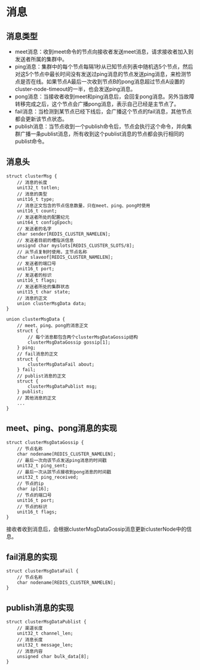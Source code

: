 # 消息

## 消息类型
- meet消息：收到meet命令的节点向接收者发送meet消息，请求接收者加入到发送者所属的集群中。
- ping消息：集群中的每个节点每隔1秒从已知节点列表中随机选5个节点，然后对这5个节点中最长时间没有发送过ping消息的节点发送ping消息，来检测节点是否在线。如果节点A最后一次收到节点B的pong消息超过节点A设置的cluster-node-timeout的一半，也会发送ping消息。
- pong消息：当接收者收到meet和ping消息后，会回复pong消息。另外当故障转移完成之后，这个节点会广播pong消息，表示自己已经是主节点了。
- fail消息：当检测到某节点已经下线后，会广播这个节点的fail消息，其他节点都会更新该节点状态。
- publish消息：当节点收到一个publish命令后，节点会执行这个命令，并向集群广播一条publist消息，所有收到这个publist消息的节点都会执行相同的publist命令。

## 消息头
```
struct clusterMsg {
    // 消息的长度
    unit32_t totlen;
    // 消息的类型
    unit16_t type;
    // 消息正文包含的节点信息数量，只在meet、ping、pong时使用
    unit16_t count;
    // 发送者所处的配置纪元
    unit64_t configEpoch;
    // 发送者的名字
    char sender[REDIS_CLUSTER_NAMELEN];
    // 发送者目前的槽指派信息
    unsignd char myslots[REDIS_CLUSTER_SLOTS/8];
    // 从节点复制时使用，主节点名称
    char slaveof[REDIS_CLUSTER_NAMELEN];
    // 发送者的端口号
    unit16_t port;
    // 发送者的标识
    unit16_t flags;
    // 发送者所处的集群状态
    unit15_t char state;
    // 消息的正文
    union clusterMsgData data;
}

union clusterMsgData {
    // meet、ping、pong的消息正文
    struct {
        // 每个消息都包含两个clusterMsgDataGossip结构
        clusterMsgDataGossip gossip[1];
    } ping;
    // fail消息的正文
    struct {
        clusterMsgDataFail about;
    } fail;
    // publist消息的正文
    struct {
        clusterMsgDataPublist msg;
    } publist;
    // 其他消息的正文
    ...
}
```

## meet、ping、pong消息的实现
```
struct clusterMsgDataGossip {
    // 节点名称
    char nodename[REDIS_CLUSTER_NAMELEN];
    // 最后一次向该节点发送ping消息的时间戳
    unit32_t ping_sent;
    // 最后一次从該节点接收到pong消息的时间戳
    unit32_t ping_received;
    // 节点的ip
    char ip[16];
    // 节点的端口号
    unit16_t port;
    // 节点的标识
    unit16_t flags;
}
```
接收者收到消息后，会根据clusterMsgDataGossip消息更新clusterNode中的信息。

## fail消息的实现
```
struct clusterMsgDataFail {
    // 节点名称
    char nodename[REDIS_CLUSTER_NAMELEN];
}
```

## publish消息的实现
```
struct clusterMsgDataPublist {
    // 渠道长度
    unit32_t channel_len;
    // 消息长度
    unit32_t message_len;
    // 消息内容
    unsigned char bulk_data[8];
}
```